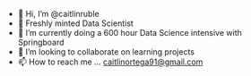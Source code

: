 - 👋 Hi, I’m @caitlinruble
- 👀 Freshly minted Data Scientist
- 🌱 I’m currently doing a 600 hour Data Science intensive with Springboard
- 💞️ I’m looking to collaborate on learning projects
- 📫 How to reach me ... caitlinortega91@gmail.com

<!---
caitlinruble/caitlinruble is a ✨ special ✨ repository because its `README.md` (this file) appears on your GitHub profile.
You can click the Preview link to take a look at your changes.
--->
